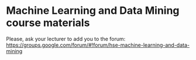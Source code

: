 # Machine Learning and Data Mining course materials

Please, ask your lecturer to add you to the forum:
https://groups.google.com/forum/#!forum/hse-machine-learning-and-data-mining
